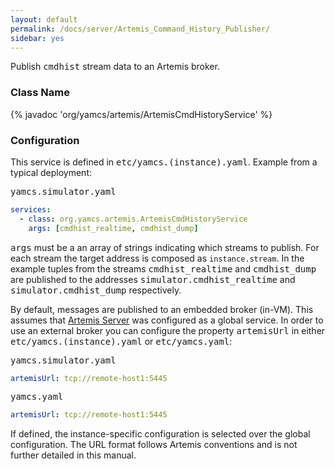 ```yaml
---
layout: default
permalink: /docs/server/Artemis_Command_History_Publisher/
sidebar: yes
---
```


Publish <tt>cmdhist</tt> stream data to an Artemis broker.

### Class Name
{% javadoc 'org/yamcs/artemis/ArtemisCmdHistoryService' %}

### Configuration

This service is defined in <tt>etc/yamcs.(instance).yaml</tt>. Example from a typical deployment:

<pre class="r header">yamcs.simulator.yaml</pre>
```yaml
services:
  - class: org.yamcs.artemis.ArtemisCmdHistoryService
    args: [cmdhist_realtime, cmdhist_dump]
```

<tt>args</tt> must be a an array of strings indicating which streams to publish. For each stream the target address is composed as `instance.stream`. In the example tuples from the streams <tt>cmdhist_realtime</tt> and <tt>cmdhist_dump</tt> are published to the addresses <tt>simulator.cmdhist_realtime</tt> and <tt>simulator.cmdhist_dump</tt> respectively.

By default, messages are published to an embedded broker (in-VM). This assumes that [Artemis Server](../Artemis_Server/) was configured as a global service. In order to use an external broker you can configure the property <tt>artemisUrl</tt> in either <tt>etc/yamcs.(instance).yaml</tt> or <tt>etc/yamcs.yaml</tt>:

<pre class="r header">yamcs.simulator.yaml</pre>
```yaml
artemisUrl: tcp://remote-host1:5445
```

<pre class="r header">yamcs.yaml</pre>
```yaml
artemisUrl: tcp://remote-host1:5445
```

If defined, the instance-specific configuration is selected over the global configuration. The URL format follows Artemis conventions and is not further detailed in this manual.
